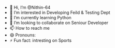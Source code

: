 - 👋 Hi, I’m @Nithin-64
- 👀 I’m interested in Developing Feild & Testing Dept
- 🌱 I’m currently learning Python
- 💞️ I’m looking to collaborate on Seniour Developer
- 📫 How to reach me 
- 😄 Pronouns: 
- ⚡ Fun fact: intresting on Sports

<!---
Nithin-64/Nithin-64 is a ✨ special ✨ repository because its `README.md` (this file) appears on your GitHub profile.
You can click the Preview link to take a look at your changes.
--->
